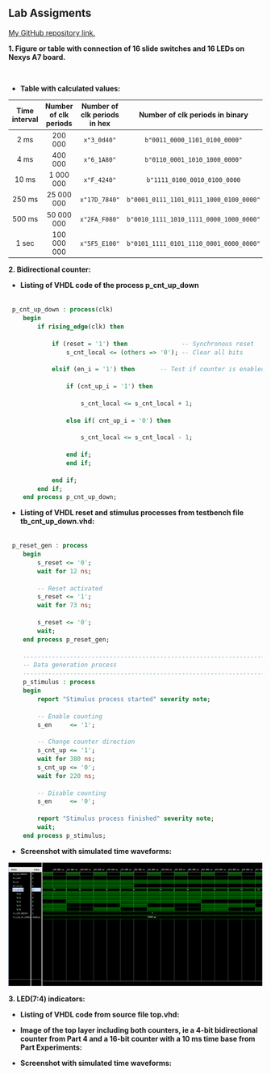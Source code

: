 ## Lab Assigments

[My GitHub repository link.](https://github.com/UgurErdemYURT/Digital-electronics-1/tree/main/Labs)

  **1. Figure or table with connection of 16 slide switches and 16 LEDs on Nexys A7 board.**

![]()

  - **Table with calculated values:**


   | **Time interval** | **Number of clk periods** | **Number of clk periods in hex** | **Number of clk periods in binary** |
   | :-: | :-: | :-: | :-: |
   | 2&nbsp;ms | 200 000 | `x"3_0d40"` | `b"0011_0000_1101_0100_0000"` |
   | 4&nbsp;ms | 400 000 | `x"6_1A80"` | `b"0110_0001_1010_1000_0000"` |
   | 10&nbsp;ms | 1 000 000 | `x"F_4240"` | `b"1111_0100_0010_0100_0000` |
   | 250&nbsp;ms | 25 000 000 | `x"17D_7840"` | `b"0001_0111_1101_0111_1000_0100_0000"`|
   | 500&nbsp;ms | 50 000 000 | `x"2FA_F080"` | `b"0010_1111_1010_1111_0000_1000_0000"` |	
   | 1&nbsp;sec | 100 000 000 | `x"5F5_E100"` | `b"0101_1111_0101_1110_0001_0000_0000"` |


  **2. Bidirectional counter:**

  - **Listing of VHDL code of the process p_cnt_up_down**

```VHDL

 p_cnt_up_down : process(clk)
    begin
        if rising_edge(clk) then
        
            if (reset = '1') then               -- Synchronous reset
                s_cnt_local <= (others => '0'); -- Clear all bits

            elsif (en_i = '1') then       -- Test if counter is enabled

                if (cnt_up_i = '1') then
                
                    s_cnt_local <= s_cnt_local + 1;
                
                else if( cnt_up_i = '0') then
                    
                    s_cnt_local <= s_cnt_local - 1;
                 
                end if;
                end if;

            end if;
        end if;
    end process p_cnt_up_down;

```


  - **Listing of VHDL reset and stimulus processes from testbench file tb_cnt_up_down.vhd:**

```VHDL

 p_reset_gen : process
    begin
        s_reset <= '0';
        wait for 12 ns;
        
        -- Reset activated
        s_reset <= '1';
        wait for 73 ns;

        s_reset <= '0';
        wait;
    end process p_reset_gen;

    --------------------------------------------------------------------
    -- Data generation process
    --------------------------------------------------------------------
    p_stimulus : process
    begin
        report "Stimulus process started" severity note;

        -- Enable counting
        s_en     <= '1';
        
        -- Change counter direction
        s_cnt_up <= '1';
        wait for 380 ns;
        s_cnt_up <= '0';
        wait for 220 ns;

        -- Disable counting
        s_en     <= '0';

        report "Stimulus process finished" severity note;
        wait;
    end process p_stimulus;

```

  - **Screenshot with simulated time waveforms:**
  
![screenshot](https://github.com/UgurErdemYURT/Digital-electronics-1/blob/main/Labs/05-counter/Pictures/screenshot.PNG)
  
  **3. LED(7:4) indicators:**
  

  
  - **Listing of VHDL code from source file top.vhd:**


  - **Image of the top layer including both counters, ie a 4-bit bidirectional counter from Part 4 and a 16-bit counter with a 10 ms time base from Part Experiments:**



  - **Screenshot with simulated time waveforms:**

![]()
